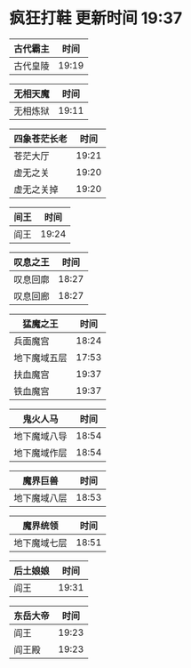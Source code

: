 # 疯狂打鞋 更新时间 19:37

| 古代霸主   | 时间    |
|--------|-------|
| 古代皇陵 | 19:19 |

| 无相天魔   | 时间    |
|--------|-------|
| 无相炼狱 | 19:11 |

| 四象苍茫长老   | 时间    |
|--------|-------|
| 苍茫大厅 | 19:21 |
| 虚无之关 | 19:20 |
| 虚无之关掉 | 19:20 |

| 间王   | 时间    |
|--------|-------|
| 阎王 | 19:24 |

| 叹息之王   | 时间    |
|--------|-------|
| 叹息回廓 | 18:27 |
| 叹息回廊 | 18:27 |

| 猛魔之王   | 时间    |
|--------|-------|
| 兵面魔宫 | 18:24 |
| 地下魔域五层 | 17:53 |
| 扶血魔宫 | 19:37 |
| 铁血魔宫 | 19:37 |

| 鬼火人马   | 时间    |
|--------|-------|
| 地下魔域八导 | 18:54 |
| 地下魔域作层 | 18:54 |

| 魔界巨兽   | 时间    |
|--------|-------|
| 地下魔域八层 | 18:53 |

| 魔界统领   | 时间    |
|--------|-------|
| 地下魔域七层 | 18:51 |

| 后土娘娘   | 时间    |
|--------|-------|
| 阎王 | 19:31 |

| 东岳大帝   | 时间    |
|--------|-------|
| 阎王 | 19:23 |
| 阎王殿 | 19:23 |